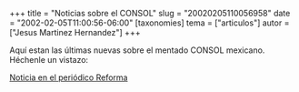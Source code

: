 +++
title = "Noticias sobre el CONSOL"
slug = "20020205110056958"
date = "2002-02-05T11:00:56-06:00"
[taxonomies]
tema = ["articulos"]
autor = ["Jesus Martinez Hernandez"]
+++

Aquí estan las últimas nuevas sobre el mentado CONSOL mexicano. Héchenle
un vistazo:

[Noticia en el periódico
Reforma](http://www.reforma.com/ed_impresa/Notas/020204/ifase/textos/rifaint0009.htm)
